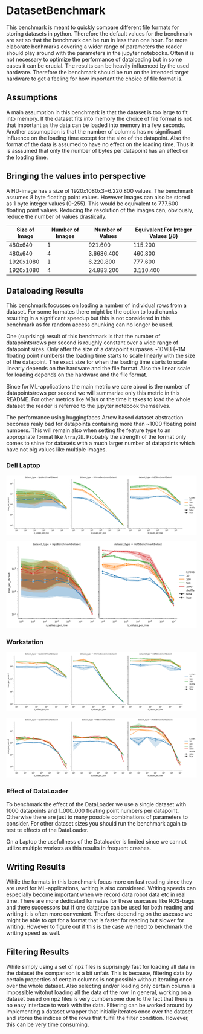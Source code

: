 # DatasetBenchmark
This benchmark is meant to quickly compare different file formats for storing datasets in python.
Therefore the default values for the benchmark are set so that the benchmark can be run in less than one hour.
For more elaborate benhmarks covering a wider range of parameters the reader should play around with the parameters in the jupyter notebooks.
Often it is not necessary to optimize the performance of dataloading but in some cases it can be crucial.
The results can be heavily influenced by the used hardware.
Therefore the benchmark should be run on the intended target hardware to get a feeling for how important the choice of file format is.

## Assumptions
A main assumption in this benchmark is that the dataset is too large to fit into memory.
If the dataset fits into memory the choice of file format is not that important as the data can be loaded into memory in a few seconds.
Another assumoption is that the number of columns has no significant influence on the loading time except for the size of the datapoint.
Also the format of the data is assumed to have no effect on the loading time.
Thus it is asssumed that only the number of bytes per datapoint has an effect on the loading time.

## Bringing the values into perspective
A HD-image has a size of 1920x1080x3=6.220.800 values.
The benchmark assumes 8 byte floating point values.
However images can also be stored as 1 byte integer values (0-255).
This would be equivalent to 777.600 floating point values.
Reducing the resolution of the images can, obviously, reduce the number of values drastically.

| Size of Image | Number of Images | Number of Values | Equivalent For Integer Values (/8) |
|---------------|------------------|------------------|------------------------------------|
| 480x640       | 1                | 921.600          | 115.200                            |
| 480x640       | 4                | 3.6686.400       | 460.800                            |
| 1920x1080     | 1                | 6.220.800        | 777.600                            |
| 1920x1080     | 4                | 24.883.200       | 3.110.400                          |

## Dataloading Results
This benchmark focusses on loading a number of individual rows from a dataset.
For some formates there might be the option to load chunks resulting in a significant speedup but this is not considered in this benchmark as for random access chunking can no longer be used.

One (suprising) result of this benchmark is that the number of datapoints/rows per second is roughly constant over a wide range of datapoint sizes. Only after the size of a datapoint surpases ~10MB (~1M floating point numbers) the loading time starts to scale linearly with the size of the datapoint. The exact size for when the loading time starts to scale linearly depends on the hardware and the file format. Also the linear scale for loading depends on the hardware and the file format.

Since for ML-applications the main metric we care about is the number of datapoints/rows per second we will summarize only this metric in this README. For other metrics like MB/s or the time it takes to load the whole dataset the reader is referred to the jupyter notebook themselves.

The performance using huggingfaces Arrow based dataset abstraction becomes realy bad for datapointa containing more than ~1000 floating point numbers. This will remain also when setting the feature type to an appropriate format like `Array2D`. Probably the strength of the format only comes to shine for datasets with a much larger number of datapoints which have not big values like multiple images.

### Dell Laptop
![Benchmark Results Loading Dell Laptop](doc/loading_laptop_rows_per_second.png)

![Benchmark Results Loading Dell Laptop](doc/loading_laptop_rows_per_second2.png)

### Workstation

![Benchmark Results Loading Workstation](doc/loading_workstation_rows_per_second.png)

![Benchmark Results Loading Workstation](doc/loading_workstation_rows_per_second2.png)

### Effect of DataLoader
To benchmark the effect of the DataLoader we use a single dataset with 1000 datapoints and 1_000_000 floating point numbers per datapoint.
Otherwise there are just to many possible combinations of parameters to consider.
For other dataset sizes you should run the benchmark again to test te effects of the DataLoader.

On a Laptop the usefullness of the Dataloader is limited since we cannot utilize multiple workers as this results in frequent crashes.

## Writing Results
While the formats in this benchmark focus more on fast reading since they are used for ML-applications, writing is also considered.
Writing speeds can especially become important when we record data robot data etc in real time.
There are more dedicated formates for these usecases like ROS-bags and there successors but if one datatype can be used for both reading and writing it is often more convenient.
Therfore depending on the usecase we might be able to opt for a format that is faster for reading but slower for writing.
However to figure out if this is the case we need to benchmark the writing speed as well.

## Filtering Results
While simply using a set of npz files is suprisingly fast for loading all data in the dataset the comparison is a bit unfair.
This is because, filtering data by certain properties of certain columns is not possible without iterating once over the whole dataset.
Also selecting and/or loading only certain column is impossible witohut loading all the data of the row.
In general, working on a dataset based on npz files is very cumbersome due to the fact that there is no easy interface to work with the data.
Filtering can be worked around by implementing a dataset wrapper that initially iterates once over the dataset and stores the indices of the rows that fulfill the filter condition. However, this can be very time consuming.